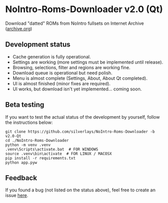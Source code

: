 # NoIntro-Roms-Downloader v2.0 (Qt)
Download "datted" ROMs from NoIntro fullsets on Internet Archive ([archive.org](https://archive.org))

## Development status
- Cache generation is fully operational.
- Settings are working (more settings must be implemented until release).
- Browsing, selections, filter and regions are working fine.
- Download queue is operational but need polish.
- Menu is almost complete (Settings, About, About Qt completed).
- UI is almost finished (minor fixes are required).
- UI works, but download isn't yet implemented... coming soon.

## Beta testing
If you want to test the actual status of the development by yourself, follow the instructions below:
```
git clone https://github.com/silverlays/NoIntro-Roms-Downloader -b v2.0-Qt
cd ./NoIntro-Roms-Downloader
python -m venv .venv
.venv\Scripts\activate.bat  # FOR WINDOWS
source .venv\bin\activate  # FOR LINUX / MACOSX
pip install -r requirements.txt
python app.pyw
```

## Feedback
If you found a bug (not listed on the status above), feel free to create an issue [here](https://github.com/silverlays/NoIntro-Roms-Downloader/issues).

